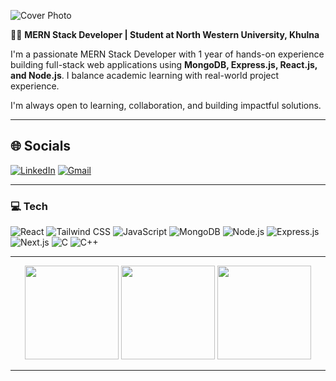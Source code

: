 ![Cover Photo](https://media.licdn.com/dms/image/v2/D5616AQFFlXbMLnUChQ/profile-displaybackgroundimage-shrink_350_1400/B56ZWA4d_XHoAg-/0/1741624043012?e=1756339200&v=beta&t=7seUrfLBol2QDEBatMI_HPteryFhkSA-KWzyD1hvLE0)

👨‍💻 **MERN Stack Developer | Student at North Western University, Khulna**

I'm a passionate MERN Stack Developer with 1 year of hands-on experience building full-stack web applications using **MongoDB, Express.js, React.js, and Node.js**. I balance academic learning with real-world project experience.

I'm always open to learning, collaboration, and building impactful solutions.

---

## 🌐 Socials

[![LinkedIn](https://img.shields.io/badge/LinkedIn-%230077B5.svg?logo=linkedin&logoColor=white)](https://linkedin.com/in/rantubytes) 
[![Gmail](https://img.shields.io/badge/Email-D14836?logo=gmail&logoColor=white)](mailto:rantumondal06@gmail.com)


---


### 💻 Tech 

![React](https://img.shields.io/badge/React-20232A?style=for-the-badge&logo=react&logoColor=61DAFB) 
![Tailwind CSS](https://img.shields.io/badge/Tailwind_CSS-38B2AC?style=for-the-badge&logo=tailwind-css&logoColor=white) 
![JavaScript](https://img.shields.io/badge/JavaScript-F7DF1E?style=for-the-badge&logo=javascript&logoColor=black) 
![MongoDB](https://img.shields.io/badge/MongoDB-4EA94B?style=for-the-badge&logo=mongodb&logoColor=white) 
![Node.js](https://img.shields.io/badge/Node.js-6DA55F?style=for-the-badge&logo=node.js&logoColor=white) 
![Express.js](https://img.shields.io/badge/Express.js-%23404d59.svg?style=for-the-badge&logo=express&logoColor=%2361DAFB) 
![Next.js](https://img.shields.io/badge/Next.js-black?style=for-the-badge&logo=next.js&logoColor=white) 
![C](https://img.shields.io/badge/C-%2300599C.svg?style=for-the-badge&logo=c&logoColor=white) 
![C++](https://img.shields.io/badge/C++-%2300599C.svg?style=for-the-badge&logo=c%2B%2B&logoColor=white)



---

<div align="center">
  <img src="https://github-readme-stats.vercel.app/api?username=rantu01&theme=calm&hide_border=true&include_all_commits=false&count_private=false" height="150" />
  <img src="https://nirzak-streak-stats.vercel.app/?user=rantu01&theme=calm&hide_border=true" height="150" />
  <img src="https://github-readme-stats.vercel.app/api/top-langs/?username=rantu01&theme=calm&hide_border=true&include_all_commits=false&count_private=false&layout=compact" height="150" />
</div>


---
